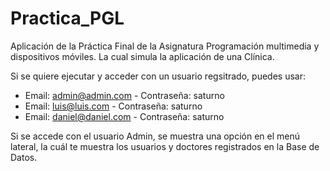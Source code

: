# Practica_PGL
Aplicación de la Práctica Final de la Asignatura Programación multimedia y dispositivos móviles. La cual simula la aplicación de una Clínica. 

Si se quiere ejecutar y acceder con un usuario regsitrado, puedes usar:
- Email: admin@admin.com - Contraseña: saturno
- Email: luis@luis.com - Contraseña: saturno
- Email: daniel@daniel.com - Contraseña: saturno

Si se accede con el usuario Admin, se muestra una opción en el menú lateral, la cuál te muestra los usuarios y doctores registrados en la Base de Datos.
